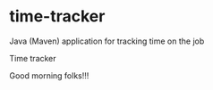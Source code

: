 # time-tracker
Java (Maven) application for tracking time on the job

Time tracker

Good morning folks!!!

